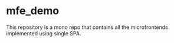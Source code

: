 # mfe_demo

This repository is a mono repo that contains all the microfrontends implemented using single SPA.

